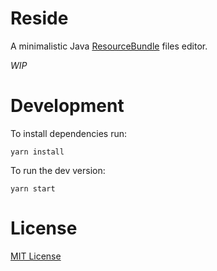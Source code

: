 # Reside

A minimalistic Java [ResourceBundle](https://docs.oracle.com/javase/7/docs/api/java/util/ResourceBundle.html) files editor.

*WIP*

# Development

To install dependencies run:
  
    yarn install

To run the dev version:

    yarn start

# License

[MIT License](LICENSE.md)
